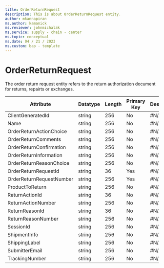 ```yaml
---
title: OrderReturnRequest
description: This is about OrderReturnRequest entity.
author: mkannapiran
ms.author: kamanick
ms.reviewer: johnmichalak
ms.service: supply - chain - center
ms.topic: conceptual
ms.date: 04 / 21 / 2023
ms.custom: bap - template
---
```


# **OrderReturnRequest**

The order return request entity refers to the return authorization document for returns, repairts or exchanges.

|	Attribute	|	Datatype	|	Length	|	Primary Key	|	Description	|
|---------------|--------|------|----------|-----------|
|	ClientGeneratedId	|	string	|	256	|	No	|	#N/A	|
|	Name	|	string	|	256	|	No	|	#N/A	|
|	OrderReturnActionChoice	|	string	|	256	|	No	|	#N/A	|
|	OrderReturnComments	|	string	|	256	|	No	|	#N/A	|
|	OrderReturnConfirmation	|	string	|	256	|	No	|	#N/A	|
|	OrderReturnInformation	|	string	|	256	|	No	|	#N/A	|
|	OrderReturnReasonChoice	|	string	|	256	|	No	|	#N/A	|
|	OrderReturnRequestId	|	string	|	36	|	Yes	|	#N/A	|
|	OrderReturnRequestNumber	|	string	|	256	|	Yes	|	#N/A	|
|	ProductToReturn	|	string	|	256	|	No	|	#N/A	|
|	ReturnActionId	|	string	|	36	|	No	|	#N/A	|
|	ReturnActionNumber	|	string	|	256	|	No	|	#N/A	|
|	ReturnReasonId	|	string	|	36	|	No	|	#N/A	|
|	ReturnReasonNumber	|	string	|	256	|	No	|	#N/A	|
|	SessionId	|	string	|	256	|	No	|	#N/A	|
|	ShipmentInfo	|	string	|	256	|	No	|	#N/A	|
|	ShippingLabel	|	string	|	256	|	No	|	#N/A	|
|	SubmitterEmail	|	string	|	256	|	No	|	#N/A	|
|	TrackingNumber	|	string	|	256	|	No	|	#N/A	|
